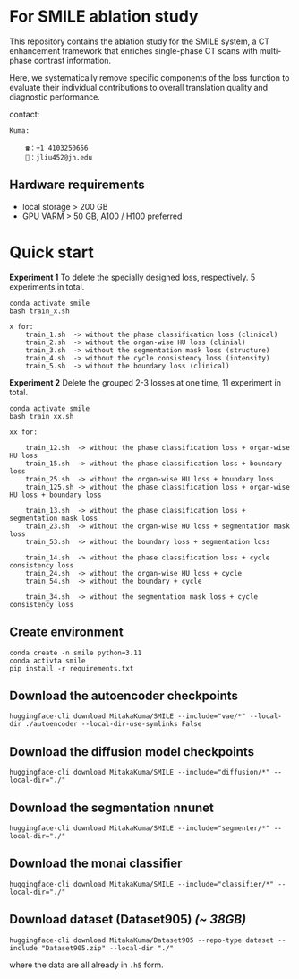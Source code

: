 # For SMILE ablation study

This repository contains the ablation study for the SMILE system, a CT enhancement framework that enriches single-phase CT scans with multi-phase contrast information.

Here, we systematically remove specific components of the loss function to evaluate their individual contributions to overall translation quality and diagnostic performance.

contact:
```
Kuma:

    ☎️：+1 4103250656
    📧：jliu452@jh.edu
```
## Hardware requirements
* local storage > 200 GB
* GPU VARM > 50 GB, A100 / H100 preferred


# Quick start

**Experiment 1**
To delete the specially designed loss, respectively. 5 experiments in total.
```
conda activate smile
bash train_x.sh

x for:
    train_1.sh  -> without the phase classification loss (clinical)
    train_2.sh  -> without the organ-wise HU loss (clinial)
    train_3.sh  -> without the segmentation mask loss (structure)
    train_4.sh  -> without the cycle consistency loss (intensity)
    train_5.sh  -> without the boundary loss (clinical)
```

**Experiment 2**
Delete the grouped 2-3 losses at one time, 11 experiment in total.

```
conda activate smile
bash train_xx.sh

xx for:

    train_12.sh  -> without the phase classification loss + organ-wise HU loss 
    train_15.sh  -> without the phase classification loss + boundary loss
    train_25.sh  -> without the organ-wise HU loss + boundary loss
    train_125.sh -> without the phase classification loss + organ-wise HU loss + boundary loss

    train_13.sh  -> without the phase classification loss + segmentation mask loss
    train_23.sh  -> without the organ-wise HU loss + segmentation mask loss
    train_53.sh  -> without the boundary loss + segmentation loss

    train_14.sh  -> without the phase classification loss + cycle consistency loss
    train_24.sh  -> without the organ-wise HU loss + cycle
    train_54.sh  -> without the boundary + cycle
    
    train_34.sh  -> without the segmentation mask loss + cycle consistency loss 
```
## Create environment
```
conda create -n smile python=3.11
conda activta smile
pip install -r requirements.txt
```


## Download the autoencoder checkpoints
```
huggingface-cli download MitakaKuma/SMILE --include="vae/*" --local-dir ./autoencoder --local-dir-use-symlinks False
```

## Download the diffusion model checkpoints
```
huggingface-cli download MitakaKuma/SMILE --include="diffusion/*" --local-dir="./"
```

## Download the segmentation nnunet
```
huggingface-cli download MitakaKuma/SMILE --include="segmenter/*" --local-dir="./"
```

## Download the monai classifier
```
huggingface-cli download MitakaKuma/SMILE --include="classifier/*" --local-dir="./"
```


## Download dataset (Dataset905) *(~ 38GB)*
```
huggingface-cli download MitakaKuma/Dataset905 --repo-type dataset --include "Dataset905.zip" --local-dir "./"
```

where the data are all already in `.h5` form.